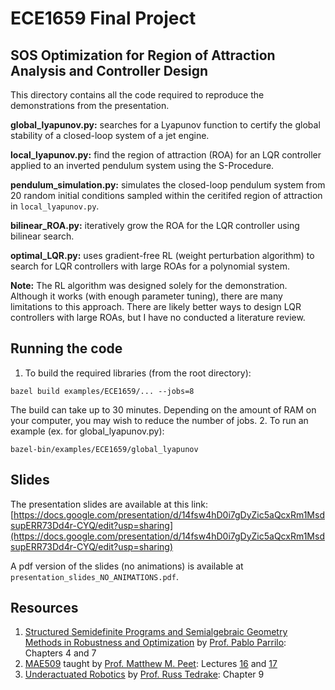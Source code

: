 # ECE1659 Final Project

## SOS Optimization for Region of Attraction Analysis and Controller Design
This directory contains all the code required to reproduce the demonstrations from the presentation.

**global_lyapunov.py:** searches for a Lyapunov function to certify the global stability of a closed-loop system of a jet engine.

**local_lyapunov.py:** find the region of attraction (ROA) for an LQR controller applied to an inverted pendulum system using the S-Procedure.

**pendulum_simulation.py:** simulates the closed-loop pendulum system from 20 random initial conditions sampled within the ceritifed region of attraction in `local_lyapunov.py`.

**bilinear_ROA.py:** iteratively grow the ROA for the LQR controller using bilinear search.

**optimal_LQR.py:** uses gradient-free RL (weight perturbation algorithm) to search for LQR controllers with large ROAs for a polynomial system.

**Note:** The RL algorithm was designed solely for the demonstration. Although it works (with enough parameter tuning), there are many limitations to this approach. There are likely better ways to design LQR controllers with large ROAs, but I have no conducted a literature review.

## Running the code
1. To build the required libraries (from the root directory):
```
bazel build examples/ECE1659/... --jobs=8
```
The build can take up to 30 minutes. Depending on the amount of RAM on your computer, you may wish to reduce the number of jobs.
2. To run an example (ex. for global_lyapunov.py):
```
bazel-bin/examples/ECE1659/global_lyapunov
```

## Slides
The presentation slides are available at this link: [https://docs.google.com/presentation/d/14fsw4hD0i7gDyZic5aQcxRm1MsdsupERR73Dd4r-CYQ/edit?usp=sharing](https://docs.google.com/presentation/d/14fsw4hD0i7gDyZic5aQcxRm1MsdsupERR73Dd4r-CYQ/edit?usp=sharing)

A pdf version of the slides (no animations) is available at `presentation_slides_NO_ANIMATIONS.pdf`.

## Resources
1. [Structured Semidefinite Programs and Semialgebraic Geometry Methods in Robustness and Optimization](https://www.mit.edu/~parrilo/pubs/files/thesis.pdf)  by [Prof. Pablo Parrilo](https://www.mit.edu/~parrilo/): Chapters 4 and 7
2. [MAE509](https://control.asu.edu/) taught by [Prof. Matthew M. Peet](https://control.asu.edu/): Lectures [16](https://control.asu.edu/Classes/MAE598/598Lecture16.pdf) and [17](https://control.asu.edu/Classes/MAE598/598Lecture17.pdf)
3. [Underactuated Robotics](https://underactuated.csail.mit.edu/) by [Prof. Russ Tedrake](https://groups.csail.mit.edu/locomotion/russt.html): Chapter 9
